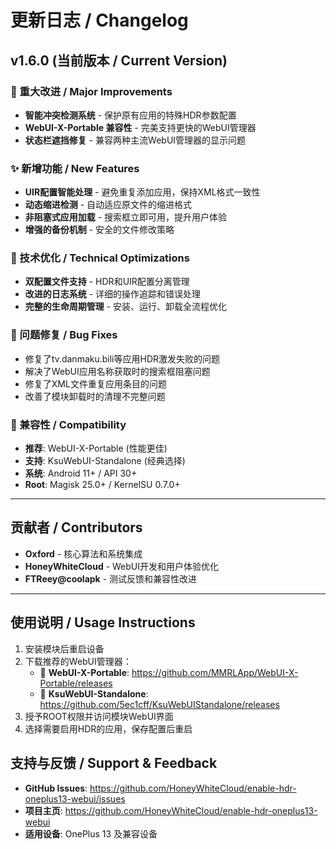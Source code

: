 # 更新日志 / Changelog

## v1.6.0 (当前版本 / Current Version)

### 🚀 重大改进 / Major Improvements
- **智能冲突检测系统** - 保护原有应用的特殊HDR参数配置
- **WebUI-X-Portable 兼容性** - 完美支持更快的WebUI管理器
- **状态栏遮挡修复** - 兼容两种主流WebUI管理器的显示问题

### ✨ 新增功能 / New Features
- **UIR配置智能处理** - 避免重复添加应用，保持XML格式一致性
- **动态缩进检测** - 自动适应原文件的缩进格式
- **非阻塞式应用加载** - 搜索框立即可用，提升用户体验
- **增强的备份机制** - 安全的文件修改策略

### 🔧 技术优化 / Technical Optimizations
- **双配置文件支持** - HDR和UIR配置分离管理
- **改进的日志系统** - 详细的操作追踪和错误处理
- **完整的生命周期管理** - 安装、运行、卸载全流程优化

### 🐛 问题修复 / Bug Fixes
- 修复了tv.danmaku.bili等应用HDR激发失败的问题
- 解决了WebUI应用名称获取时的搜索框阻塞问题
- 修复了XML文件重复应用条目的问题
- 改善了模块卸载时的清理不完整问题

### 📱 兼容性 / Compatibility
- **推荐**: WebUI-X-Portable (性能更佳)
- **支持**: KsuWebUI-Standalone (经典选择)
- **系统**: Android 11+ / API 30+
- **Root**: Magisk 25.0+ / KernelSU 0.7.0+

---

## 贡献者 / Contributors
- **Oxford** - 核心算法和系统集成
- **HoneyWhiteCloud** - WebUI开发和用户体验优化  
- **FTReey@coolapk** - 测试反馈和兼容性改进

---

## 使用说明 / Usage Instructions

1. 安装模块后重启设备
2. 下载推荐的WebUI管理器：
   - 🚀 **WebUI-X-Portable**: https://github.com/MMRLApp/WebUI-X-Portable/releases
   - 📱 **KsuWebUI-Standalone**: https://github.com/5ec1cff/KsuWebUIStandalone/releases
3. 授予ROOT权限并访问模块WebUI界面
4. 选择需要启用HDR的应用，保存配置后重启

## 支持与反馈 / Support & Feedback

- **GitHub Issues**: https://github.com/HoneyWhiteCloud/enable-hdr-oneplus13-webui/issues
- **项目主页**: https://github.com/HoneyWhiteCloud/enable-hdr-oneplus13-webui
- **适用设备**: OnePlus 13 及兼容设备